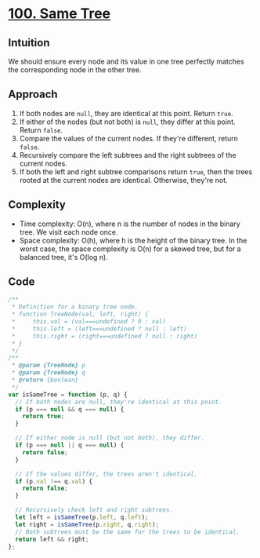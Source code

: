 # [100. Same Tree](https://leetcode.com/problems/same-tree/description/)

## Intuition

We should ensure every node and its value in one tree perfectly matches the corresponding node in the other tree.

## Approach

1.  If both nodes are `null`, they are identical at this point. Return `true`.
2.  If either of the nodes (but not both) is `null`, they differ at this point. Return `false`.
3.  Compare the values of the current nodes. If they're different, return `false`.
4.  Recursively compare the left subtrees and the right subtrees of the current nodes.
5.  If both the left and right subtree comparisons return `true`, then the trees rooted at the current nodes are identical. Otherwise, they're not.

## Complexity

- Time complexity: O(n), where n is the number of nodes in the binary tree. We visit each node once.
- Space complexity: O(h), where h is the height of the binary tree. In the worst case, the space complexity is O(n) for a skewed tree, but for a balanced tree, it's O(log n).

## Code

```javascript
/**
 * Definition for a binary tree node.
 * function TreeNode(val, left, right) {
 *     this.val = (val===undefined ? 0 : val)
 *     this.left = (left===undefined ? null : left)
 *     this.right = (right===undefined ? null : right)
 * }
 */
/**
 * @param {TreeNode} p
 * @param {TreeNode} q
 * @return {boolean}
 */
var isSameTree = function (p, q) {
  // If both nodes are null, they're identical at this point.
  if (p === null && q === null) {
    return true;
  }

  // If either node is null (but not both), they differ.
  if (p === null || q === null) {
    return false;
  }

  // If the values differ, the trees aren't identical.
  if (p.val !== q.val) {
    return false;
  }

  // Recursively check left and right subtrees.
  let left = isSameTree(p.left, q.left);
  let right = isSameTree(p.right, q.right);
  // Both subtrees must be the same for the trees to be identical.
  return left && right;
};
```
